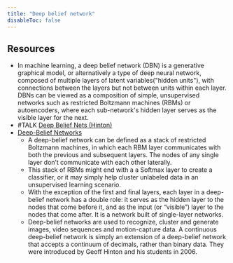 ```yaml
---
title: "Deep belief network"
disableToc: false 
---
```


## Resources
- In machine learning, a deep belief network (DBN) is a generative graphical model, or alternatively a type of deep neural network, composed of multiple layers of latent variables("hidden units"), with connections between the layers but not between units within each layer. DBNs can be viewed as a composition of simple, unsupervised networks such as restricted Boltzmann machines (RBMs) or autoencoders, where each sub-network's hidden layer serves as the visible layer for the next.
- #TALK [Deep Belief Nets (Hinton)](https://www.cs.toronto.edu/~hinton/nipstutorial/nipstut3.pdf)
- [Deep-Belief Networks](https://wiki.pathmind.com/deep-belief-network)
	- A deep-belief network can be defined as a stack of restricted Boltzmann machines, in which each RBM layer communicates with both the previous and subsequent layers. The nodes of any single layer don’t communicate with each other laterally.
	- This stack of RBMs might end with a a Softmax layer to create a classifier, or it may simply help cluster unlabeled data in an unsupervised learning scenario.
	- With the exception of the first and final layers, each layer in a deep-belief network has a double role: it serves as the hidden layer to the nodes that come before it, and as the input (or “visible”) layer to the nodes that come after. It is a network built of single-layer networks.
	- Deep-belief networks are used to recognize, cluster and generate images, video sequences and motion-capture data. A continuous deep-belief network is simply an extension of a deep-belief network that accepts a continuum of decimals, rather than binary data. They were introduced by Geoff Hinton and his students in 2006.